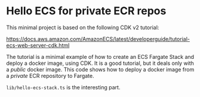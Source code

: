 # Hello ECS for private ECR repos

This minimal project is based on the following CDK v2 tutorial:

https://docs.aws.amazon.com/AmazonECS/latest/developerguide/tutorial-ecs-web-server-cdk.html

The tutorial is a minimal example of how to create an ECS Fargate Stack and deploy a docker image, using CDK.
It is a good tutorial, but it deals only with a *public* docker image. This code shows how to deploy a docker
image from a *private* ECR repository to Fargate.

`lib/hello-ecs-stack.ts` is the interesting part.